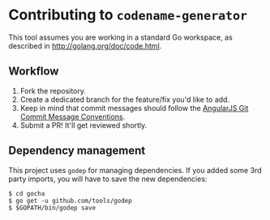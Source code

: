 # Contributing to `codename-generator`

This tool assumes you are working in a standard Go workspace, as described in http://golang.org/doc/code.html.

## Workflow

1. Fork the repository.
2. Create a dedicated branch for the feature/fix you'd like to add.
3. Keep in mind that commit messages should follow the [AngularJS Git Commit Message Conventions](https://docs.google.com/document/d/1QrDFcIiPjSLDn3EL15IJygNPiHORgU1_OOAqWjiDU5Y/edit).
4. Submit a PR! It'll get reviewed shortly.

## Dependency management

This project uses `godep` for managing dependencies. If you added some 3rd party imports, you will have to save the new dependencies:

    $ cd gocha
    $ go get -u github.com/tools/godep
    $ $GOPATH/bin/godep save